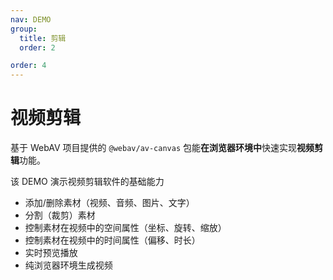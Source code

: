 ```yaml
---
nav: DEMO
group:
  title: 剪辑
  order: 2

order: 4
---
```


# 视频剪辑

基于 WebAV 项目提供的 `@webav/av-canvas` 包能**在浏览器环境中**快速实现**视频剪辑**功能。

该 DEMO 演示视频剪辑软件的基础能力

- 添加/删除素材（视频、音频、图片、文字）
- 分割（裁剪）素材
- 控制素材在视频中的空间属性（坐标、旋转、缩放）
- 控制素材在视频中的时间属性（偏移、时长）
- 实时预览播放
- 纯浏览器环境生成视频

<code src="./video-editor.tsx"></code>

